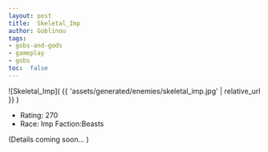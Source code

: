 ```yaml
---
layout: post
title:  Skeletal_Imp
author: Goblinou
tags:
- gobs-and-gods
- gameplay
- gobs
toc:  false
---
```


![Skeletal_Imp]( {{ 'assets/generated/enemies/skeletal_imp.jpg' | relative_url }} )
- Rating: 270
- Race: Imp  Faction:Beasts

(Details coming soon... )